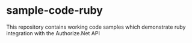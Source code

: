 # sample-code-ruby
This repository contains working code samples which demonstrate ruby integration with the Authorize.Net API
